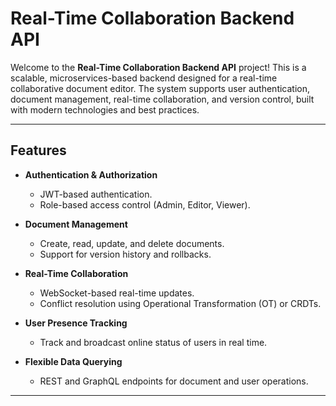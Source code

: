 # **Real-Time Collaboration Backend API**

Welcome to the **Real-Time Collaboration Backend API** project! This is a scalable, microservices-based backend designed for a real-time collaborative document editor. The system supports user authentication, document management, real-time collaboration, and version control, built with modern technologies and best practices.

---

## **Features**

- **Authentication & Authorization**  
  - JWT-based authentication.  
  - Role-based access control (Admin, Editor, Viewer).  

- **Document Management**  
  - Create, read, update, and delete documents.  
  - Support for version history and rollbacks.  

- **Real-Time Collaboration**  
  - WebSocket-based real-time updates.  
  - Conflict resolution using Operational Transformation (OT) or CRDTs.  

- **User Presence Tracking**  
  - Track and broadcast online status of users in real time.  

- **Flexible Data Querying**  
  - REST and GraphQL endpoints for document and user operations.  

---